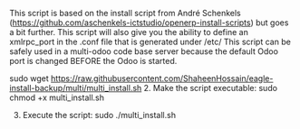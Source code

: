 This script is based on the install script from André Schenkels (https://github.com/aschenkels-ictstudio/openerp-install-scripts)
but goes a bit further. This script will also give you the ability to define an xmlrpc_port in the .conf file that is generated under /etc/
This script can be safely used in a multi-odoo code base server because the default Odoo port is changed BEFORE the Odoo is started.

sudo wget https://raw.githubusercontent.com/ShaheenHossain/eagle-install-backup/multi/multi_install.sh
2. Make the script executable:
sudo chmod +x multi_install.sh

3. Execute the script:
sudo ./multi_install.sh
